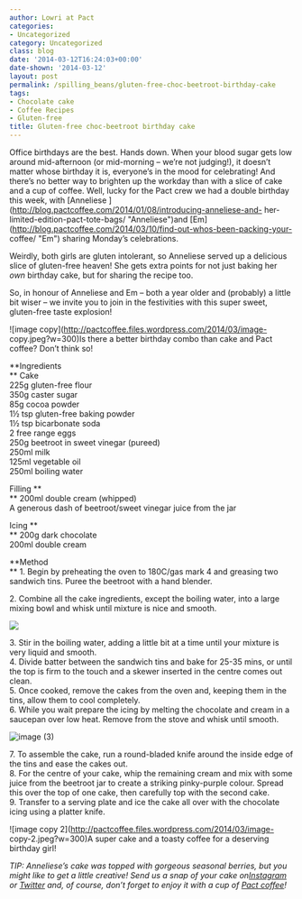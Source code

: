 ```yaml
---
author: Lowri at Pact
categories:
- Uncategorized
category: Uncategorized
class: blog
date: '2014-03-12T16:24:03+00:00'
date-shown: '2014-03-12'
layout: post
permalink: /spilling_beans/gluten-free-choc-beetroot-birthday-cake
tags:
- Chocolate cake
- Coffee Recipes
- Gluten-free
title: Gluten-free choc-beetroot birthday cake
---
```


Office birthdays are the best. Hands down. When your blood sugar gets low
around mid-afternoon (or mid-morning – we’re not judging!), it doesn’t matter
whose birthday it is, everyone’s in the mood for celebrating! And there’s no
better way to brighten up the workday than with a slice of cake and a cup of
coffee. Well, lucky for the Pact crew we had a double birthday this week, with
[Anneliese ](http://blog.pactcoffee.com/2014/01/08/introducing-anneliese-and-
her-limited-edition-pact-tote-bags/ "Anneliese")and
[Em](http://blog.pactcoffee.com/2014/03/10/find-out-whos-been-packing-your-
coffee/ "Em") sharing Monday’s celebrations.

Weirdly, both girls are gluten intolerant, so Anneliese served up a delicious
slice of gluten-free heaven! She gets extra points for not just baking her
_own_ birthday cake, but for sharing the recipe too.

So, in honour of Anneliese and Em – both a year older and (probably) a little
bit wiser – we invite you to join in the festivities with this super sweet,
gluten-free taste explosion!

![image copy](http://pactcoffee.files.wordpress.com/2014/03/image-
copy.jpeg?w=300)Is there a better birthday combo than cake and Pact coffee?
Don’t think so!

**Ingredients  
** Cake  
225g gluten-free flour  
350g caster sugar  
85g cocoa powder  
1½ tsp gluten-free baking powder  
1½ tsp bicarbonate soda  
2 free range eggs  
250g beetroot in sweet vinegar (pureed)  
250ml milk  
125ml vegetable oil  
250ml boiling water

Filling **  
** 200ml double cream (whipped)  
A generous dash of beetroot/sweet vinegar juice from the jar

Icing **  
** 200g dark chocolate  
200ml double cream

**Method  
** 1\. Begin by preheating the oven to 180C/gas mark 4 and greasing two
sandwich tins. Puree the beetroot with a hand blender.

2\. Combine all the cake ingredients, except the boiling water, into a large
mixing bowl and whisk until mixture is nice and smooth.

![](http://pactcoffee.files.wordpress.com/2014/03/image-1.jpeg?w=300)

3\. Stir in the boiling water, adding a little bit at a time until your
mixture is very liquid and smooth.  
4\. Divide batter between the sandwich tins and bake for 25-35 mins, or until
the top is firm to the touch and a skewer inserted in the centre comes out
clean.  
5\. Once cooked, remove the cakes from the oven and, keeping them in the tins,
allow them to cool completely.  
6\. While you wait prepare the icing by melting the chocolate and cream in a
saucepan over low heat. Remove from the stove and whisk until smooth.

![image
\(3\)](http://pactcoffee.files.wordpress.com/2014/03/image-3.jpeg?w=300)

7\. To assemble the cake, run a round-bladed knife around the inside edge of
the tins and ease the cakes out.  
8\. For the centre of your cake, whip the remaining cream and mix with some
juice from the beetroot jar to create a striking pinky-purple colour. Spread
this over the top of one cake, then carefully top with the second cake.  
9\. Transfer to a serving plate and ice the cake all over with the chocolate
icing using a platter knife.

![image copy 2](http://pactcoffee.files.wordpress.com/2014/03/image-
copy-2.jpeg?w=300)A super cake and a toasty coffee for a deserving birthday
girl!

_TIP: Anneliese’s cake was topped with gorgeous seasonal berries, but you
might like to get a little creative! Send us a snap of your cake
on[Instagram](http://instagram.com/pactcoffee "Instragram") or
[Twitter](https://twitter.com/pactcoffee "Twitter") and, of course, don’t
forget to enjoy it with a cup of [Pact
coffee](https://www.pactcoffee.com/coffees "Coffees")!_